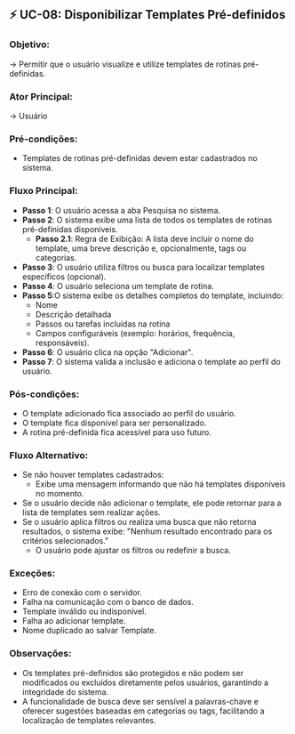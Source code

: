 ## ⚡ **UC-08**:  Disponibilizar Templates Pré-definidos
### Objetivo: 
→ Permitir que o usuário visualize e utilize templates de rotinas pré-definidas.

### Ator Principal:
→  Usuário

### Pré-condições:
- Templates de rotinas pré-definidas devem estar cadastrados no sistema.

### Fluxo Principal:
- **Passo 1**: O usuário acessa a aba Pesquisa no sistema.
- **Passo 2**: O sistema exibe uma lista de todos os templates de rotinas pré-definidas disponíveis.
    - **Passo 2.1**: Regra de Exibição: A lista deve incluir o nome do template, uma breve descrição e, opcionalmente, tags ou categorias.
- **Passo 3**: O usuário utiliza filtros ou busca para localizar templates específicos (opcional).
- **Passo 4**: O usuário seleciona um template de rotina.
- **Passo 5**:O sistema exibe os detalhes completos do template, incluindo:
    - Nome
    - Descrição detalhada
    - Passos ou tarefas incluídas na rotina
    - Campos configuráveis (exemplo: horários, frequência, responsáveis).
- **Passo 6**: O usuário clica na opção "Adicionar".
- **Passo 7**: O sistema valida a inclusão e adiciona o template ao perfil do usuário.

### Pós-condições:
- O template adicionado fica associado ao perfil do usuário.
- O template fica disponivel para ser personalizado.
- A rotina pré-definida fica acessível para uso futuro.


### Fluxo Alternativo:
- Se não houver templates cadastrados:
    - Exibe uma mensagem informando que não há templates disponíveis no momento.
- Se o usuário decide não adicionar o template, ele pode retornar para a lista de templates sem realizar ações.
- Se o usuário aplica filtros ou realiza uma busca que não retorna resultados, o sistema exibe: "Nenhum resultado encontrado para os critérios selecionados."
    - O usuário pode ajustar os filtros ou redefinir a busca.

### Exceções:
- Erro de conexão com o servidor.
- Falha na comunicação com o banco de dados.
- Template inválido ou indisponível.
- Falha ao adicionar template.
- Nome duplicado ao salvar Template.

### Observações:
- Os templates pré-definidos são protegidos e não podem ser modificados ou excluídos diretamente pelos usuários, garantindo a integridade do sistema.
- A funcionalidade de busca deve ser sensível a palavras-chave e oferecer sugestões baseadas em categorias ou tags, facilitando a localização de templates relevantes.